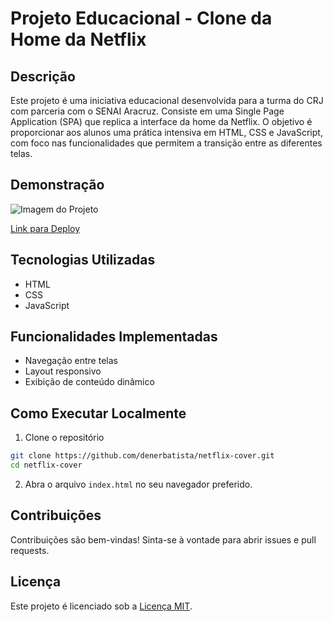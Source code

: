 # Projeto Educacional - Clone da Home da Netflix

## Descrição
Este projeto é uma iniciativa educacional desenvolvida para a turma do CRJ com parceria com o SENAI Aracruz. Consiste em uma Single Page Application (SPA) que replica a interface da home da Netflix. O objetivo é proporcionar aos alunos uma prática intensiva em HTML, CSS e JavaScript, com foco nas funcionalidades que permitem a transição entre as diferentes telas.

## Demonstração
![Imagem do Projeto](https://cdn.discordapp.com/attachments/947324026236330018/1203010671579500564/image.png?ex=65cf89fe&is=65bd14fe&hm=67f603598e421929947366af031a85822355b098c4cc0df60e966b4bb2cebff0&) <!-- Substitua 'url_da_imagem' pelo URL da imagem do seu projeto -->

[Link para Deploy](url_do_deploy) <!-- Substitua 'url_do_deploy' pelo URL do deploy do seu projeto -->

## Tecnologias Utilizadas
- HTML
- CSS
- JavaScript

## Funcionalidades Implementadas
- Navegação entre telas
- Layout responsivo
- Exibição de conteúdo dinâmico

## Como Executar Localmente
1. Clone o repositório
```bash
git clone https://github.com/denerbatista/netflix-cover.git
cd netflix-cover
```

2. Abra o arquivo `index.html` no seu navegador preferido.

## Contribuições
Contribuições são bem-vindas! Sinta-se à vontade para abrir issues e pull requests.

## Licença
Este projeto é licenciado sob a [Licença MIT](LICENSE).


